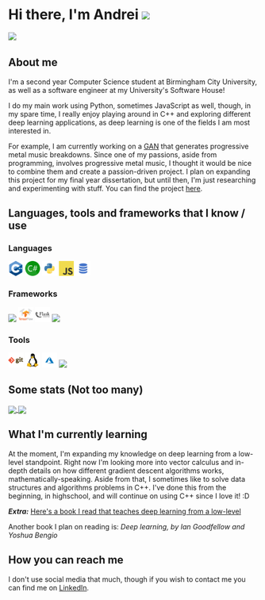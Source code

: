 # Hi there, I'm Andrei <img src="https://media.giphy.com/media/hvRJCLFzcasrR4ia7z/giphy.gif" width="25px">

![](https://visitor-badge.glitch.me/badge?page_id=j4ndrw.j4ndrw)

## About me

I'm a second year Computer Science student at Birmingham City University, as well as a software engineer at my University's Software House!

I do my main work using Python, sometimes JavaScript as well, though, in my spare time, I really enjoy playing around in C++ and exploring different deep learning applications, as deep learning is one of the fields I am most interested in.

For example, I am currently working on a [GAN](https://arxiv.org/pdf/1406.2661.pdf) that generates progressive metal music breakdowns. Since one of my passions, aside from programming, involves progressive metal music, I thought it would be nice to combine them and create a passion-driven project. I plan on expanding this project for my final year dissertation, but until then, I'm just researching and experimenting with stuff. You can find the project [here](https://github.com/j4ndrw/djenerator-GAN).

## Languages, tools and frameworks that I know / use

### Languages
<code><img height="30" src="https://raw.githubusercontent.com/github/explore/80688e429a7d4ef2fca1e82350fe8e3517d3494d/topics/cpp/cpp.png"></code>
<code><img height="30" src="https://raw.githubusercontent.com/github/explore/80688e429a7d4ef2fca1e82350fe8e3517d3494d/topics/csharp/csharp.png"></code>
<code><img height="30" src="https://raw.githubusercontent.com/github/explore/80688e429a7d4ef2fca1e82350fe8e3517d3494d/topics/python/python.png"></code>
<code><img height="30" src="https://raw.githubusercontent.com/github/explore/80688e429a7d4ef2fca1e82350fe8e3517d3494d/topics/javascript/javascript.png"></code>
<code><img height="30" src="https://raw.githubusercontent.com/github/explore/80688e429a7d4ef2fca1e82350fe8e3517d3494d/topics/sql/sql.png"></code>

### Frameworks
<code><img height="20" src="https://github.com/pytorch/pytorch/blob/master/docs/source/_static/img/pytorch-logo-dark.png"></code>
<code><img height="30" src="https://raw.githubusercontent.com/github/explore/80688e429a7d4ef2fca1e82350fe8e3517d3494d/topics/tensorflow/tensorflow.png"></code>
<code><img height="30" src="https://raw.githubusercontent.com/github/explore/80688e429a7d4ef2fca1e82350fe8e3517d3494d/topics/flask/flask.png"></code>
<code><img height="30" src="https://camo.githubusercontent.com/5cb734f6fc37f645dc900e35559c60d91cc6b550/68747470733a2f2f6465762e70616e6461732e696f2f7374617469632f696d672f70616e6461732e737667"></code>

### Tools
<code><img height="30" src="https://raw.githubusercontent.com/github/explore/80688e429a7d4ef2fca1e82350fe8e3517d3494d/topics/git/git.png"></code>
<code><img height="30" src="https://raw.githubusercontent.com/github/explore/80688e429a7d4ef2fca1e82350fe8e3517d3494d/topics/linux/linux.png"></code>
<code><img height="30" src="https://raw.githubusercontent.com/github/explore/80688e429a7d4ef2fca1e82350fe8e3517d3494d/topics/azure/azure.png"></code>
<code><img height="30" src="https://avatars3.githubusercontent.com/u/23211?s=200&v=4"></code>

## Some stats (Not too many)

<a href="https://github.com/anuraghazra/github-readme-stats">
  <img align="center" src="https://github-readme-stats.vercel.app/api/top-langs/?username=j4ndrw" />
</a>

<a href="https://github.com/anuraghazra/github-readme-stats">
  <img align="center" src="https://github-readme-stats.vercel.app/api?username=j4ndrw&show_icons=true" />
</a>

## What I'm currently learning

At the moment, I'm expanding my knowledge on deep learning from a low-level standpoint. Right now I'm looking more into vector calculus and in-depth details on how different gradient descent algorithms works, mathematically-speaking. Aside from that, I sometimes like to solve data structures and algorithms problems in C++. I've done this from the beginning, in highschool, and will continue on using C++ since I love it! :D

<b><i>Extra:</i></b>
[Here's a book I read that teaches deep learning from a low-level](https://www.manning.com/books/grokking-deep-learning)

Another book I plan on reading is: <i>Deep learning, by Ian Goodfellow and Yoshua Bengio</i>

## How you can reach me

I don't use social media that much, though if you wish to contact me you can find me on [LinkedIn](https://www.linkedin.com/in/andrei-alin-murjan-812908197/).

